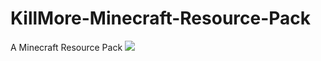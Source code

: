 # KillMore-Minecraft-Resource-Pack
A Minecraft Resource Pack
![](https://github.com/MrFrank2716/KillMore-Minecraft-Resource-Pack/pack.png)
